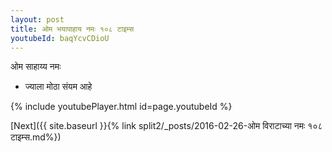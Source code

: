 ```yaml
---
layout: post
title: ओम भयापाहाय नमः १०८ टाइम्स
youtubeId: baqYcvCDioU
---
```

 
 
 ओम साहाय्य नमः  
 
 -  ज्याला मोठा संयम आहे 
 
  
 
  
 
 
 
 
 
 


{% include youtubePlayer.html id=page.youtubeId %}
 
[Next]({{ site.baseurl }}{% link  split2/_posts/2016-02-26-ओम विराटाच्या नमः १०८ टाइम्स.md%})
 
